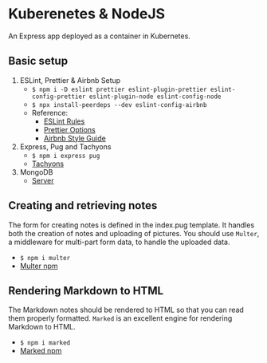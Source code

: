 # Kuberenetes & NodeJS

An Express app deployed as a container in Kubernetes.

## Basic setup

1. ESLint, Prettier & Airbnb Setup
   - `$ npm i -D eslint prettier eslint-plugin-prettier eslint-config-prettier eslint-plugin-node eslint-config-node`
   - `$ npx install-peerdeps --dev eslint-config-airbnb`
   - Reference:
     - [ESLint Rules](https://eslint.org/docs/rules/)
     - [Prettier Options](https://prettier.io/docs/en/options.html)
     - [Airbnb Style Guide](https://github.com/airbnb/javascript)
2. Express, Pug and Tachyons
   - `$ npm i express pug`
   - [Tachyons](https://tachyons.io/)
3. MongoDB
   - [Server](https://docs.mongodb.com/guides/server/install/)

## Creating and retrieving notes

The form for creating notes is defined in the index.pug template. It handles both the creation of notes and uploading of pictures. You should use `Multer`, a middleware for multi-part form data, to handle the uploaded data.

- `$ npm i multer`
- [Multer npm](https://www.npmjs.com/package/multer)

## Rendering Markdown to HTML

The Markdown notes should be rendered to HTML so that you can read them properly formatted. `Marked` is an excellent engine for rendering Markdown to HTML.

- `$ npm i marked`
- [Marked npm](https://www.npmjs.com/package/marked)
